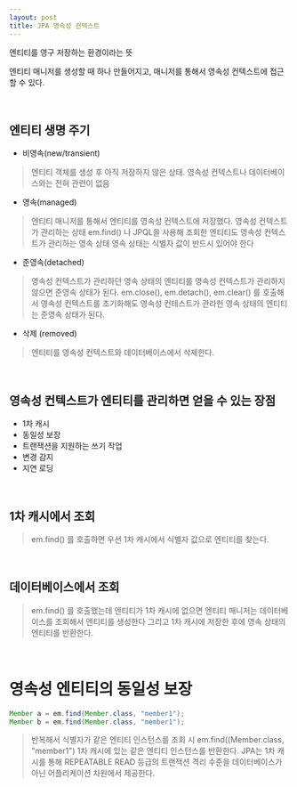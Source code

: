 ```yaml
---
layout: post
title: JPA 영속성 컨텍스트
---
```


엔티티를 영구 저장하는 환경이라는 뜻 

엔티티 매니저를 생성할 때 하나 만들어지고, 매니저를 통해서 영속성 컨텍스트에 접근할 수 있다. 

&nbsp;
## 엔티티 생명 주기 

- 비영속(new/transient)

>  엔티티 객체를 생성 후 아직 저장하지 않은 상태. 영속성 컨텍스트나 데이터베이스와는 전혀 관련이 없음

- 영속(managed)

> 엔티티 매니저를 통해서 엔티티를 영속성 컨텍스트에 저장했다. 영속성 컨텍스트가 관리하는 상태
> em.find() 나 JPQL을 사용해 조회한 엔티티도 영속성 컨텍스트가 관리하는 영속 상태 
> 영속 상태는 식별자 값이 반드시 있어야 한다 

- 준영속(detached)

> 영속성 컨텍스트가 관리하던 영속 상태의 엔티티를 영속성 컨텍스트가 관리하지 않으면 준영속 상태가 된다. 
> em.close(), em.detach(), em.clear() 를 호출해서 영속성 컨텍스트를 초기화해도 영속성 컨테스트가 관라헌 영속 상태의 엔티티는 준영속 상태가 된다. 

- 삭제 (removed)

> 엔티티를 영속성 컨텍스트와 데이터베이스에서 삭제한다. 


&nbsp;
## 영속성 컨텍스트가 엔티티를 관리하면 얻을 수 있는 장점 

- 1차 캐시
- 동일성 보장
- 트랜잭션을 지원하는 쓰기 작업
- 변경 감지
- 지연 로딩 

&nbsp;
## 1차 캐시에서 조회 

> em.find() 를 호출하면 우선 1차 캐시에서 식별자 값으로 엔티티를 찾는다. 

&nbsp;
## 데이터베이스에서 조회 

> em.find() 를 호출했는데 엔티티가 1차 캐시에 없으면 엔티티 매니저는 데이터베이스를 조회해서 엔티티를 생성한다 그리고 1차 캐시에 저장한 후에 영속 상태의 엔티티를 반환한다. 

&nbsp;
# 영속성 엔티티의 동일성 보장 

```java
Member a = em.find(Member.class, "member1");
Member b = em.find(Member.class, "member1");
```

> 반복해서 식별자가 같은 엔티티 인스턴스를 조회 시 em.find((Member.class, "member1") 1차 캐시에 있는 같은 엔티티 인스턴스를 반환한다. JPA는 1차 캐시를 통해 REPEATABLE READ 등급의 트랜잭션 격리 수준을 데이터베이스가 아닌 어플리케이션 차원에서 제공한다. 
